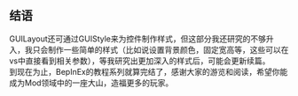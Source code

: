 
## 结语
GUILayout还可通过GUIStyle来为控件制作样式，但这部分我还研究的不够升入，我只会制作一些简单的样式（比如说设置背景颜色，固定宽高等，这些可以在vs中直接看到相关参数），等我研究出更加深入的样式后，可能会更新续篇。  
到现在为止，BepInEx的教程系列就算完结了，感谢大家的游览和阅读，希望你能成为Mod领域中的一座大山，造福更多的玩家。